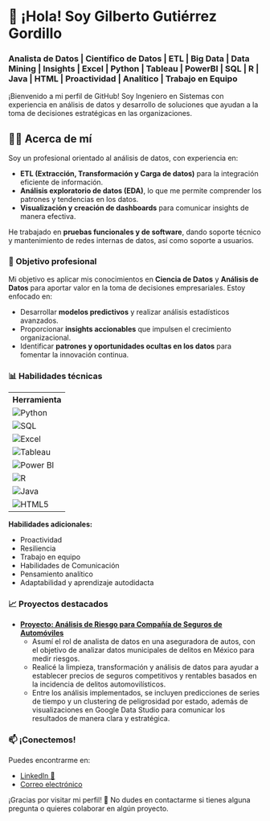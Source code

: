<h1>👋 ¡Hola! Soy Gilberto Gutiérrez Gordillo</h1>
<h3>Analista de Datos | Científico de Datos | ETL | Big Data | Data Mining | Insights | Excel | Python | Tableau | PowerBI | SQL | R | Java | HTML | Proactividad | Analítico | Trabajo en Equipo</h3>

<p>¡Bienvenido a mi perfil de GitHub! Soy Ingeniero en Sistemas con experiencia en análisis de datos y desarrollo de soluciones que ayudan a la toma de decisiones estratégicas en las organizaciones.</p>

<h2 class="section-title">🧑‍💻 Acerca de mí</h2>
<p>Soy un profesional orientado al análisis de datos, con experiencia en:</p>
<ul>
  <li><strong>ETL (Extracción, Transformación y Carga de datos)</strong> para la integración eficiente de información.</li>
  <li><strong>Análisis exploratorio de datos (EDA)</strong>, lo que me permite comprender los patrones y tendencias en los datos.</li>
  <li><strong>Visualización y creación de dashboards</strong> para comunicar insights de manera efectiva.</li>
</ul>
<p>He trabajado en <strong>pruebas funcionales y de software</strong>, dando soporte técnico y mantenimiento de redes internas de datos, así como soporte a usuarios.</p>

<h3 class="section-title">💼 Objetivo profesional</h3>
<p>Mi objetivo es aplicar mis conocimientos en <strong>Ciencia de Datos</strong> y <strong>Análisis de Datos</strong> para aportar valor en la toma de decisiones empresariales. Estoy enfocado en:</p>
<ul>
  <li>Desarrollar <strong>modelos predictivos</strong> y realizar análisis estadísticos avanzados.</li>
  <li>Proporcionar <strong>insights accionables</strong> que impulsen el crecimiento organizacional.</li>
  <li>Identificar <strong>patrones y oportunidades ocultas en los datos</strong> para fomentar la innovación continua.</li>
</ul>

<h3 class="section-title">📊 Habilidades técnicas</h3>
<table class="skills-table">
  <tr>
    <th>Herramienta</th>
  </tr>
  <tr><td><img src="https://img.shields.io/badge/Python-3776AB?style=for-the-badge&logo=python&logoColor=white" alt="Python"> </td></tr>
  <tr><td><img src="https://img.shields.io/badge/SQL-003B57?style=for-the-badge&logo=postgresql&logoColor=white" alt="SQL"> </td></tr>
  <tr><td><img src="https://img.shields.io/badge/Excel-217346?style=for-the-badge&logo=microsoft-excel&logoColor=white" alt="Excel"> </td></tr>
  <tr><td><img src="https://img.shields.io/badge/Tableau-E97627?style=for-the-badge&logo=tableau&logoColor=white" alt="Tableau"> </td></tr>
  <tr><td><img src="https://img.shields.io/badge/PowerBI-F2C811?style=for-the-badge&logo=power-bi&logoColor=black" alt="Power BI"> </td></tr>
  <tr><td><img src="https://img.shields.io/badge/R-276DC3?style=for-the-badge&logo=r&logoColor=white" alt="R"> </td></tr>
  <tr><td><img src="https://img.shields.io/badge/Java-007396?style=for-the-badge&logo=java&logoColor=white" alt="Java"> </td></tr>
  <tr><td><img src="https://img.shields.io/badge/HTML5-E34F26?style=for-the-badge&logo=html5&logoColor=white" alt="HTML5"> </td></tr>
</table>

<p><strong>Habilidades adicionales:</strong></p>
<ul>
  <li>Proactividad</li>
  <li>Resiliencia</li>
  <li>Trabajo en equipo</li>
  <li>Habilidades de Comunicación</li>
  <li>Pensamiento analítico</li>
  <li>Adaptabilidad y aprendizaje autodidacta</li>
</ul>

<h3 class="section-title">📈 Proyectos destacados</h3>
<ul>
  <li><strong><a href="#Proyecto">Proyecto: Análisis de Riesgo para Compañía de Seguros de Automóviles</a></strong>
    <ul>
      <li>Asumí el rol de analista de datos en una aseguradora de autos, con el objetivo de analizar datos municipales de delitos en México para medir riesgos.</li>
      <li>Realicé la limpieza, transformación y análisis de datos para ayudar a establecer precios de seguros competitivos y rentables basados en la incidencia de delitos automovilísticos.</li>
      <li>Entre los análisis implementados, se incluyen predicciones de series de tiempo y un clustering de peligrosidad por estado, además de visualizaciones en Google Data Studio para comunicar los resultados de manera clara y estratégica.</li>
    </ul>
  </li>
  </ul>

<h3 class="section-title">📫 ¡Conectemos!</h3>
<p>Puedes encontrarme en:</p>
<ul>
  <li><a href="https://www.linkedin.com/in/gilgutgo/" target="_blank">LinkedIn 📲</a></li>
  <li><a href="mailto:gilgutgo@hotmail.com">Correo electrónico</a></li>
</ul>

<div class="footer">
  ¡Gracias por visitar mi perfil! 🚀 No dudes en contactarme si tienes alguna pregunta o quieres colaborar en algún proyecto.
</div>

</body>
</html>

